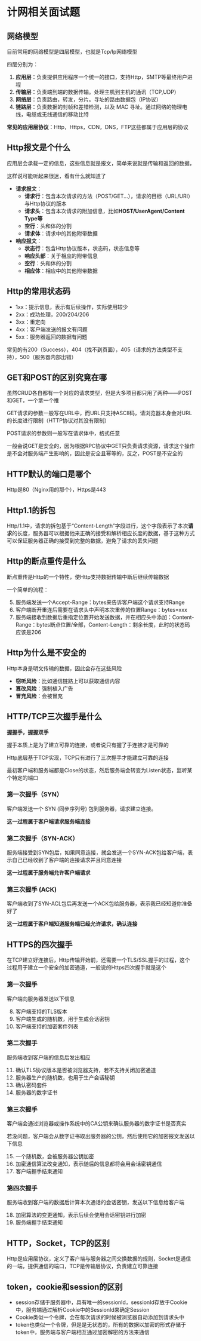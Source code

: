 # 计网相关面试题

## 网络模型

目前常用的网络模型是四层模型，也就是Tcp/Ip网络模型

四层分别为：

1. **应用层**：负责提供应用程序一个统一的接口，支持Http，SMTP等最终用户进程
2. **传输层**：负责端到端的数据传输。处理主机到主机的通讯（TCP,UDP）
3. **网络层**：负责路由，转发，分片。寻址的路由数据包（IP协议）
4. **链路层**：负责数据的封帧和差错检测，以及 MAC 寻址。通过网络的物理电线，电缆或无线通信的移动比特

**常见的应用层协议**：Http，Https，CDN，DNS，FTP这些都属于应用层的协议

## Http报文是个什么

应用层会承载一定的信息，这些信息就是报文，简单来说就是传输和返回的数据，

这样说可能听起来很迷，看有什么就知道了

- **请求报文**：
	- **请求行**：包含本次请求的方法（POST/GET...），请求的目标（URL/URI）与Http协议的版本
	- **请求头**：包含本次请求的附加信息，比如**HOST/UserAgent/Content Type等**
	- **空行**：头和体的分割
	- **请求体**：请求中的其他附带数据
- **响应报文**：
	- **状态行**：包含Http协议版本，状态码，状态信息等
	- **响应头部**：关于相应的附带信息
	- **空行**：头和体的分割
	- **相应体**：相应中的其他附带数据

## Http的常用状态码

- 1xx：提示信息，表示有后续操作，实际使用较少
- 2xx：成功处理，200/204/206
- 3xx：重定向
- 4xx：客户端发送的报文有问题
- 5xx：服务器返回的数据有问题

常见的有200（Success），404（找不到页面），405（请求的方法类型不支持），500（服务器内部出错）

## GET和POST的区别究竟在哪

虽然CRUD各自都有一个对应的请求类型，但是大多项目都只用了两种——POST和GET，一个拿一个推

GET请求的参数一般写在URL中，而URL只支持ASCII码，请浏览器本身会对URL的长度进行限制（HTTP协议对其没有限制）

POST请求的参数则一般写在请求体中，格式任意

一般会说GET是安全的，因为根据RPC协议中GET只负责请求资源，请求这个操作是不会对服务端产生影响的，因此是安全且幂等的，反之，POST是不安全的

## HTTP默认的端口是哪个

Http是80（Nginx用的那个），Https是443

## Http1.1的拆包

Http/1.1中，请求的拆包基于“Content-Length”字段进行，这个字段表示了本次**请求**的长度，服务器可以根据他来正确的接受和解析相应长度的数据，基于这种方式可以保证服务器正确的接受到完整的数据，避免了请求的丢失问题

## Http的断点重传是什么

断点重传是Http的一个特性，使Http支持数据传输中断后继续传输数据

一个简单的流程：

5. 服务端发送一个Accept-Range：bytes来告诉客户端这个请求支持Range
6. 客户端断开重连后需要在请求头中声明本次重传的位置Range：bytes=xxx
7. 服务端接收到数据后重指定位置开始发送数据，并在相应头中添加：Content-Range：bytes断点位置/全部，Content-Length：剩余长度，此时的状态码应该是206


## Http为什么是不安全的

Http本身是明文传输的数据，因此会存在这些风险

- **窃听风险**：比如通信链路上可以获取通信内容
- **篡改风险**：强制植入广告
- **冒充风险**：会被冒充

## HTTP/TCP三次握手是什么

**握握手，握握双手**

握手本质上是为了建立可靠的连接，或者说只有握了手连接才是可靠的

Http底层基于TCP实现，TCP只有进行了三次握手才能建立可靠的连接

最初客户端和服务端都是Close的状态，然后服务端会转变为Listen状态，监听某个特定的端口

### 第一次握手（SYN）

客户端发送一个 SYN (同步序列号) 包到服务器，请求建立连接。

**这一过程属于客户端请求服务端连接**
### 第二次握手（SYN-ACK）

服务端接受到SYN包后，如果同意连接，就会发送一个SYN-ACK包给客户端，表示自己已经收到了客户端的连接请求并且同意连接

**这一过程属于服务端允许客户端请求**
### 第三次握手 (ACK)

客户端收到了SYN-ACL包后再发送一个ACK包给服务器，表示我已经知道你准备好了

**这一过程属于客户端知道服务端已经允许请求，确认连接**


## HTTPS的四次握手

在TCP建立好连接后，Http传输开始前，还需要一个TLS/SSL握手的过程，这个过程用于建立一个安全的加密通道，一般说的Https四次握手就是这个

### 第一次握手

客户端向服务器发送以下信息

8. 客户端支持的TLS版本
9. 客户端生成的随机数，用于生成会话密钥
10. 客户端支持的加密套件列表

### 第二次握手

服务端收到客户端的信息后发出相应

11. 确认TLS协议版本是否被浏览器支持，若不支持关闭加密通道
12. 服务器生产的随机数，也用于生产会话秘钥
13. 确认密码套件
14. 服务器的数字证书

### 第三次握手

客户端会通过浏览器或操作系统中的CA公钥来确认服务器的数字证书是否真实

若没问题，客户端会从数字证书取出服务器的公钥，然后使用它的加密报文发送以下信息

15. 一个随机数，会被服务器公钥加密
16. 加密通信算法改变通知，表示随后的信息都将会用会话密钥通信
17. 客户端握手结束通知

### 第四次握手

服务端收到客户端的数据后计算本次通话的会话密钥，发送以下信息给客户端

18. 加密算法的变更通知，表示后续会使用会话密钥进行加密
19. 服务端握手结束通知

## HTTP，Socket，TCP的区别

Http是应用层协议，定义了客户端与服务器之间交换数据的规则，Socket是通信的一端，提供通信的端口，TCP是传输层协议，负责建立可靠连接
## token，cookie和session的区别

- session存储于服务器中，具有唯一的sessionId，sessionId存放于Cookie中，服务端通过解析Cookie中的SessionId来确定Session
- Cookie类似一个令牌，会在每次请求的时候被浏览器自动添加到请求头中
- token也类似一个令牌，但是是无状态的，所有的数据以加密的形式存储于token中，服务端与客户端相互通过加密解密的方法来通信

